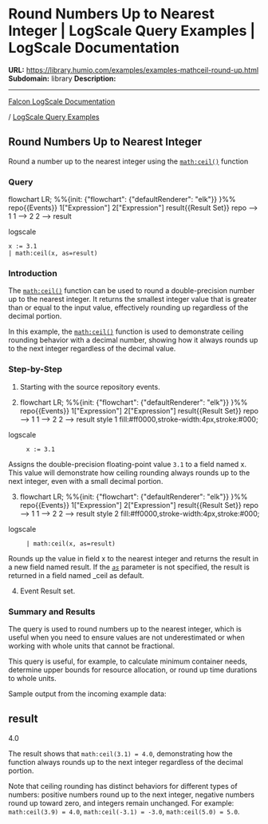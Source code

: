 # Round Numbers Up to Nearest Integer | LogScale Query Examples | LogScale Documentation

**URL:** https://library.humio.com/examples/examples-mathceil-round-up.html
**Subdomain:** library
**Description:** 

---

[Falcon LogScale Documentation](https://library.humio.com)

/ [LogScale Query Examples](examples.html)

## Round Numbers Up to Nearest Integer

Round a number up to the nearest integer using the [`math:ceil()`](https://library.humio.com/data-analysis/functions-math-ceil.html) function 

### Query

flowchart LR; %%{init: {"flowchart": {"defaultRenderer": "elk"}} }%% repo{{Events}} 1["Expression"] 2["Expression"] result{{Result Set}} repo --> 1 1 --> 2 2 --> result

logscale
    
    
    x := 3.1
    | math:ceil(x, as=result)

### Introduction

The [`math:ceil()`](https://library.humio.com/data-analysis/functions-math-ceil.html) function can be used to round a double-precision number up to the nearest integer. It returns the smallest integer value that is greater than or equal to the input value, effectively rounding up regardless of the decimal portion. 

In this example, the [`math:ceil()`](https://library.humio.com/data-analysis/functions-math-ceil.html) function is used to demonstrate ceiling rounding behavior with a decimal number, showing how it always rounds up to the next integer regardless of the decimal value. 

### Step-by-Step

  1. Starting with the source repository events.

  2. flowchart LR; %%{init: {"flowchart": {"defaultRenderer": "elk"}} }%% repo{{Events}} 1["Expression"] 2["Expression"] result{{Result Set}} repo --> 1 1 --> 2 2 --> result style 1 fill:#ff0000,stroke-width:4px,stroke:#000;

logscale
         
         x := 3.1

Assigns the double-precision floating-point value `3.1` to a field named x. This value will demonstrate how ceiling rounding always rounds up to the next integer, even with a small decimal portion. 

  3. flowchart LR; %%{init: {"flowchart": {"defaultRenderer": "elk"}} }%% repo{{Events}} 1["Expression"] 2["Expression"] result{{Result Set}} repo --> 1 1 --> 2 2 --> result style 2 fill:#ff0000,stroke-width:4px,stroke:#000;

logscale
         
         | math:ceil(x, as=result)

Rounds up the value in field x to the nearest integer and returns the result in a new field named result. If the [_`as`_](https://library.humio.com/data-analysis/functions-math-ceil.html#query-functions-math-ceil-as) parameter is not specified, the result is returned in a field named _ceil as default. 

  4. Event Result set.




### Summary and Results

The query is used to round numbers up to the nearest integer, which is useful when you need to ensure values are not underestimated or when working with whole units that cannot be fractional. 

This query is useful, for example, to calculate minimum container needs, determine upper bounds for resource allocation, or round up time durations to whole units. 

Sample output from the incoming example data: 

result  
---  
4.0  
  
The result shows that `math:ceil(3.1) = 4.0`, demonstrating how the function always rounds up to the next integer regardless of the decimal portion. 

Note that ceiling rounding has distinct behaviors for different types of numbers: positive numbers round up to the next integer, negative numbers round up toward zero, and integers remain unchanged. For example: `math:ceil(3.9) = 4.0`, `math:ceil(-3.1) = -3.0`, `math:ceil(5.0) = 5.0`.

